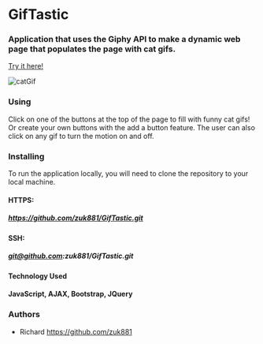 # GifTastic

### Application that uses the Giphy API to make a dynamic web page that populates the page with cat gifs.
[Try it here!](https://zuk881.github.io/GifTastic/
)

![catGif](url)

### Using
Click on one of the buttons at the top of the page to fill with funny cat gifs! Or create your own buttons with the add a button feature.
The user can also click on any gif to turn the motion on and off.

### Installing
To run the application locally, you will need to clone the repository to your local machine.
#### HTTPS:
##### https://github.com/zuk881/GifTastic.git
#### SSH:
##### git@github.com:zuk881/GifTastic.git

#### Technology Used
#### JavaScript, AJAX, Bootstrap, JQuery

### Authors
* Richard https://github.com/zuk881



